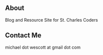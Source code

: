 ## About 

Blog and Resource Site for St. Charles Coders

## Contact Me

michael dot wescott at gmail dot com

[title: About]: /
[order: 20]: /
